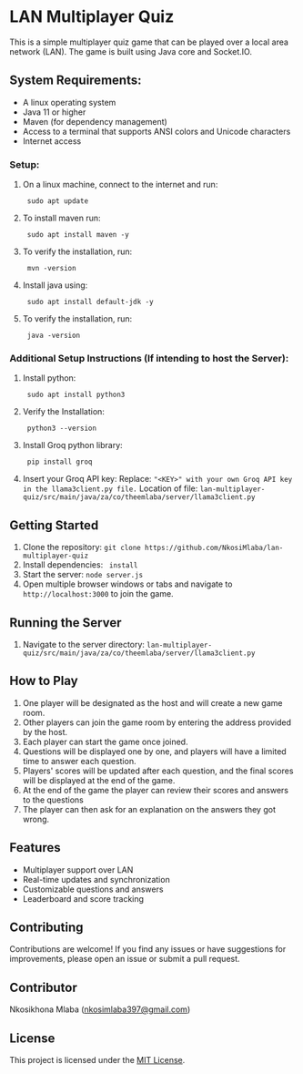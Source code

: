 # LAN Multiplayer Quiz

This is a simple multiplayer quiz game that can be played over a local area network (LAN). The game is built using Java core and Socket.IO.

## System Requirements:

- A linux operating system
- Java 11 or higher
- Maven (for dependency management)
- Access to a terminal that supports ANSI colors and Unicode characters
- Internet access

### Setup:

1. On a linux machine, connect to the internet and run:
        
        sudo apt update

2. To install maven run:
        
        sudo apt install maven -y

3. To verify the installation, run:
        
        mvn -version

4. Install java using:
        
        sudo apt install default-jdk -y

5. To verify the installation, run:
        
        java -version

### Additional Setup Instructions (If intending to host the Server):
1. Install python:

        sudo apt install python3

2. Verify the Installation:

        python3 --version

3. Install Groq python library:

        pip install groq

4. Insert your Groq API key:
    Replace: `"<KEY>" with your own Groq API key in the llama3client.py file.`
    Location of file: `lan-multiplayer-quiz/src/main/java/za/co/theemlaba/server/llama3client.py`

## Getting Started

1. Clone the repository: `git clone https://github.com/NkosiMlaba/lan-multiplayer-quiz`
2. Install dependencies: ` install`
3. Start the server: `node server.js`
4. Open multiple browser windows or tabs and navigate to `http://localhost:3000` to join the game.

## Running the Server

1. Navigate to the server directory: `lan-multiplayer-quiz/src/main/java/za/co/theemlaba/server/llama3client.py`

## How to Play

1. One player will be designated as the host and will create a new game room.
2. Other players can join the game room by entering the address provided by the host.
3. Each player can start the game once joined.
4. Questions will be displayed one by one, and players will have a limited time to answer each question.
5. Players' scores will be updated after each question, and the final scores will be displayed at the end of the game.
6. At the end of the game the player can review their scores and answers to the questions
7. The player can then ask for an explanation on the answers they got wrong.

## Features

- Multiplayer support over LAN
- Real-time updates and synchronization
- Customizable questions and answers
- Leaderboard and score tracking

## Contributing

Contributions are welcome! If you find any issues or have suggestions for improvements, please open an issue or submit a pull request.

## Contributor

Nkosikhona Mlaba (nkosimlaba397@gmail.com)

## License

This project is licensed under the [MIT License](LICENSE).
